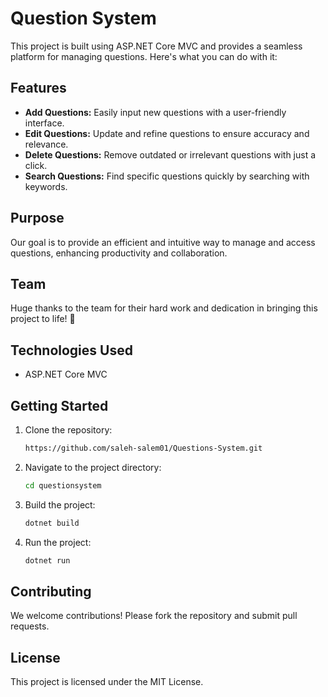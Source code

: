 # Question System

This project is built using ASP.NET Core MVC and provides a seamless platform for managing questions. Here's what you can do with it:

## Features

- **Add Questions:** Easily input new questions with a user-friendly interface.
- **Edit Questions:** Update and refine questions to ensure accuracy and relevance.
- **Delete Questions:** Remove outdated or irrelevant questions with just a click.
- **Search Questions:** Find specific questions quickly by searching with keywords.

## Purpose

Our goal is to provide an efficient and intuitive way to manage and access questions, enhancing productivity and collaboration.

## Team

Huge thanks to the team for their hard work and dedication in bringing this project to life! 🌟

## Technologies Used

- ASP.NET Core MVC

## Getting Started

1. Clone the repository:
    ```bash
   https://github.com/saleh-salem01/Questions-System.git
    ```

2. Navigate to the project directory:
    ```bash
    cd questionsystem
    ```

3. Build the project:
    ```bash
    dotnet build
    ```

4. Run the project:
    ```bash
    dotnet run
    ```

## Contributing

We welcome contributions! Please fork the repository and submit pull requests.

## License

This project is licensed under the MIT License.
